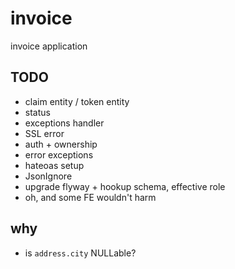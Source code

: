 # invoice
invoice application

## TODO
- claim entity / token entity
- status
- exceptions handler
- SSL error
- auth + ownership
- error exceptions
- hateoas setup
- JsonIgnore
- upgrade flyway + hookup schema, effective role
- oh, and some FE wouldn't harm

## why
- is `address.city` NULLable?
